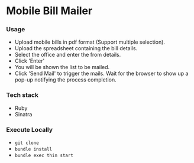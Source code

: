# Mobile Bill Mailer

### Usage

* Upload mobile bills in pdf format (Support multiple selection). 
* Upload the spreadsheet containing the bill details.
* Select the office and enter the from details.
* Click 'Enter'
* You will be shown the list to be mailed.
* Click 'Send Mail' to trigger the mails. Wait for the browser to show up a pop-up notifying the process completion.

### Tech stack

* Ruby
* Sinatra

### Execute Locally

* `git clone`
* `bundle install`
* `bundle exec thin start`